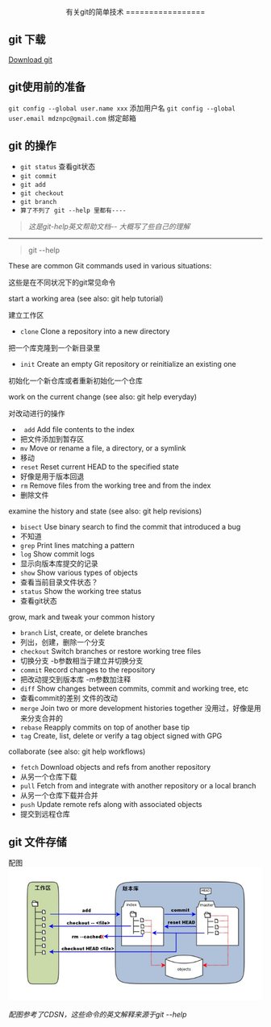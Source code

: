 <p align="center">有关git的简单技术
=================


  git 下载
-----------------
<a href="https://git-scm.com/downloads">Download git</a>


 git使用前的准备
 ----------------
 `git config --global user.name xxx` 添加用户名
 `git config --global user.email mdznpc@gmail.com` 绑定邮箱

 git 的操作
 ---------------
+ `git status` 查看git状态
+ `git commit`
+ `git add`
+ `git checkout`
+ `git branch`
+ `算了不列了 git --help 里都有----`
>*这是git-help英文帮助文档-- 大概写了些自己的理解*
-------------
> git --help

These are common Git commands used in various situations:

  这些是在不同状况下的git常见命令

start a working area (see also: git help tutorial)

  建立工作区
+   `clone`      Clone a repository into a new directory

把一个库克隆到一个新目录里
+   `init`       Create an empty Git repository or reinitialize an existing one

初始化一个新仓库或者重新初始化一个仓库

work on the current change (see also: git help everyday)

对改动进行的操作
+  ` add`        Add file contents to the index
+ 把文件添加到暂存区
+   `mv`         Move or rename a file, a directory, or a symlink
+ 移动
+   `reset`      Reset current HEAD to the specified state
+ 好像是用于版本回退
+   `rm`         Remove files from the working tree and from the index
+ 删除文件

examine the history and state (see also: git help revisions)
+   `bisect`     Use binary search to find the commit that introduced a bug
+ 不知道
+   `grep`       Print lines matching a pattern
+   `log`        Show commit logs
+ 显示向版本库提交的记录
+   `show`     Show various types of objects
+ 查看当前目录文件状态？
+   `status`     Show the working tree status
+ 查看git状态

grow, mark and tweak your common history
+   `branch`     List, create, or delete branches
+ 列出，创建，删除一个分支
+   `checkout`   Switch branches or restore working tree files
+ 切换分支 -b参数相当于建立并切换分支
+   `commit`     Record changes to the repository
+ 把改动提交到版本库 -m参数加注释
+   `diff`       Show changes between commits, commit and working tree, etc
+ 查看commit的差别 文件的改动
+   `merge`      Join two or more development histories together 没用过，好像是用来分支合并的
+   `rebase`     Reapply commits on top of another base tip
+   `tag`        Create, list, delete or verify a tag object signed with GPG


collaborate (see also: git help workflows)
+   `fetch`      Download objects and refs from another repository
+ 从另一个仓库下载
+   `pull`       Fetch from and integrate with another repository or a local branch
+ 从另一个仓库下载并合并
+   `push`       Update remote refs along with associated objects
+ 提交到远程仓库



 git 文件存储
 ---------------
 配图
<img src=1352126739_7909.jpg>


*配图参考了CDSN，这些命令的英文解释来源于git --help*
